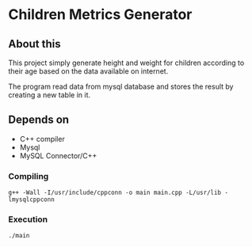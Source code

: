 # Children Metrics Generator

## About this

This project simply generate height and weight for children according to their age based on the data available on internet.


The program read data from mysql database and stores the result by creating a new table in it.

## Depends on
* C++ compiler
* Mysql
* MySQL Connector/C++ 

### Compiling

```shell
g++ -Wall -I/usr/include/cppconn -o main main.cpp -L/usr/lib -lmysqlcppconn
```
### Execution

```shell
./main
```